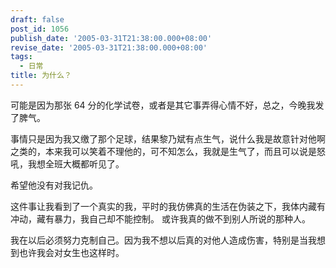```yaml
---
draft: false
post_id: 1056
publish_date: '2005-03-31T21:38:00.000+08:00'
revise_date: '2005-03-31T21:38:00.000+08:00'
tags:
  - 日常
title: 为什么？
---
```


可能是因为那张 64 分的化学试卷，或者是其它事弄得心情不好，总之，今晚我发了脾气。

事情只是因为我又缴了那个足球，结果黎乃斌有点生气，说什么我是故意针对他啊之类的，本来我可以笑着不理他的，可不知怎么，我就是生气了，而且可以说是怒吼，我想全班大概都听见了。

希望他没有对我记仇。

这件事让我看到了一个真实的我，平时的我仿佛真的生活在伪装之下，我体内藏有冲动，藏有暴力，我自己却不能控制。
或许我真的做不到别人所说的那种人。

我在以后必须努力克制自己。因为我不想以后真的对他人造成伤害，特别是当我想到也许我会对女生也这样时。
